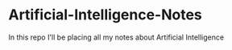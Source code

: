 # Artificial-Intelligence-Notes
In this repo I'll be placing all my notes about Artificial Intelligence
